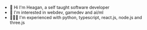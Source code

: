 - 👋 Hi I'm Heagan, a self taught software developer
- 🔭 I'm interested in webdev, gamedev and ai/ml
- 👨🏾‍💻 I'm experienced with python, typescript, react.js, node.js and three.js

<!--
**heaganhenry/heaganhenry** is a ✨ _special_ ✨ repository because its `README.md` (this file) appears on your GitHub profile.

Here are some ideas to get you started:

- 🔭 I’m currently working on ...
- 🌱 I’m currently learning ...
- 👯 I’m looking to collaborate on ...
- 🤔 I’m looking for help with ...
- 💬 Ask me about ...
- 📫 How to reach me: ...
- 😄 Pronouns: ...
- ⚡ Fun fact: ...
-->
